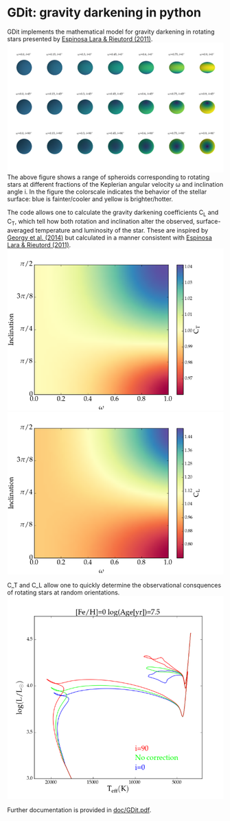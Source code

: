 # GDit: gravity darkening in python

GDit implements the mathematical model for gravity darkening in rotating stars presented by [Espinosa Lara & Rieutord (2011)](http://adsabs.harvard.edu/abs/2011A%26A...533A..43E).
![Spheroids](https://github.com/aarondotter/GDit/blob/master/plots/spheroids.png)
The above figure shows a range of spheroids corresponding to rotating stars at different fractions of the Keplerian angular velocity &omega; and inclination angle i. In the figure the colorscale indicates the behavior of the stellar surface: blue is fainter/cooler and yellow is brighter/hotter.

The code allows one to calculate the gravity darkening coefficients C<sub>L</sub> and C<sub>T</sub>, which tell how both rotation and inclination alter the observed, surface-averaged temperature and luminosity of the star. These are inspired by [Georgy et al. (2014)](http://adsabs.harvard.edu/abs/2014A%26A...566A..21G) but calculated in a manner consistent with [Espinosa Lara & Rieutord (2011)](http://adsabs.harvard.edu/abs/2011A%26A...533A..43E).
![C_T](https://github.com/aarondotter/GDit/blob/master/plots/C_T.png)
![C_L](https://github.com/aarondotter/GDit/blob/master/plots/C_L.png)

C_T and C_L allow one to quickly determine the observational consquences of rotating stars at random orientations.
![H-R diagram](https://github.com/aarondotter/GDit/blob/master/plots/HRD.png)

Further documentation is provided in [doc/GDit.pdf](doc/GDit.pdf).
